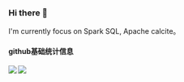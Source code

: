 ### Hi there 👋

<!--
**mggger/mggger** is a ✨ _special_ ✨ repository because its `README.md` (this file) appears on your GitHub profile.

Here are some ideas to get you started:

- 🔭 I’m currently working on ...
- 🌱 I’m currently learning ...
- 👯 I’m looking to collaborate on ...
- 🤔 I’m looking for help with ...
- 💬 Ask me about ...
- 📫 How to reach me: ...
- 😄 Pronouns: ...
- ⚡ Fun fact: ...
-->
I'm currently focus on Spark SQL, Apache calcite。


#### github基础统计信息
<a href="https://github.com/mggger">
  <img align="left" src="https://github-readme-stats.vercel.app/api?username=mggger&count_private=true&show_icons=true&theme=radical" />
</a>

<a href="https://github.com/mggger">
  <img align="center" src="https://github-readme-stats.vercel.app/api/top-langs/?username=mggger&layout=compact" />
</a>
